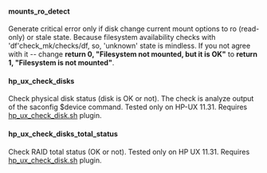#### mounts_ro_detect
Generate critical error only if disk change current mount options to ro (read-only) or stale state. Because filesystem availability checks with 'df'check_mk/checks/df, so, 'unknown' state is mindless. If you not agree with it -- change  **return 0, "Filesystem not mounted, but it is OK"** to  **return 1, "Filesystem is not mounted"**.

#### hp_ux_check_disks
Check physical disk status (disk is OK or not). The check is analyze output of the saconfig $device command. Tested only on HP-UX 11.31. Requires [hp_ux_check_disk.sh](https://github.com/4815162342lost/check_mk_plugins_and_checks/blob/master/plugins/hp_ux_check_disk.sh) plugin.

#### hp_ux_check_disks_total_status
Check RAID total status (OK or not). Tested only on HP UX 11.31. Requires [hp_ux_check_disk.sh](https://github.com/4815162342lost/check_mk_plugins_and_checks/blob/master/plugins/hp_ux_check_disk.sh) plugin.
